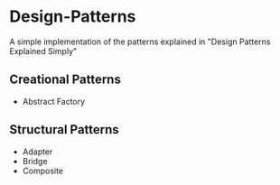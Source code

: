 # Design-Patterns
A simple implementation of the patterns explained in "Design Patterns Explained Simply"

## Creational Patterns
* Abstract Factory 

## Structural Patterns
* Adapter
* Bridge 
* Composite 
